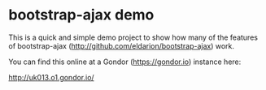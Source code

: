 bootstrap-ajax demo
===================

This is a quick and simple demo project to show how many of the features of bootstrap-ajax (http://github.com/eldarion/bootstrap-ajax) work.

You can find this online at a Gondor (https://gondor.io) instance here:

http://uk013.o1.gondor.io/

